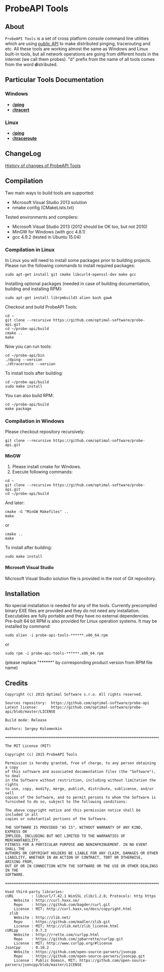 # ProbeAPI Tools
## About
`ProbeAPI Tools` is a set of cross platform console command line utilities which are using [public API](http://www.probeapi.com/) to make distributed pinging, tracerouting and etc.
All these tools are working almost the same as Windows and Linux built-in tools, but all network operations are going from different hosts in the internet (we call them probes).
"d" prefix from the name of all tools comes from the word **d**istributed.

## Particular Tools Documentation

### Windows
* [d**ping**](doc/dping.windows.md)
* [d**tracert**](doc/dtraceroute.windows.md)

### Linux
* [d**ping**](doc/dping.linux.md)
* [d**traceroute**](doc/dtraceroute.linux.md)

## ChangeLog
[History of changes of ProbeAPI Tools](ChangeLog.md)

## Compilation

Two main ways to build tools are supported:
* Microsoft Visual Studio 2013 solution
* nmake config (CMakeLists.txt)

Tested environments and compilers:
* Microsoft Visual Studio 2013 (2012 should be OK too, but not 2010)
* MinGW for Windows (with gcc 4.8.1)
* gcc 4.9.2 (tested in Ubuntu 15.04)

### Compilation in Linux
In Linux you will need to install some packages prior to building projects. Please run the following commands to install required packages:
```
sudo apt-get install git cmake libcurl4-openssl-dev make gcc
```
Installing optional packages (needed in case of building documentation, building and installing RPM):
```
sudo apt-get install librpmbuild3 alien bash gawk
```

Checkout and build ProbeAPI Tools:
```
cd ~
git clone --recursive https://github.com/optimal-software/probe-api.git
cd ~/probe-api/build
cmake ..
make
```

Now you can run tools:
```
cd ~/probe-api/bin
./dping --version
./dtraceroute --version
```

To install tools after building:
```
cd ~/probe-api/build
sudo make install
```

You can also build RPM:
```
cd ~/probe-api/build
make package
```

### Compilation in Windows

Please checkout repository recursively:
```
git clone --recursive https://github.com/optimal-software/probe-api.git
```

#### MinGW
1. Please install cmake for Windows.
2. Execute following commands:
```
cd ~
git clone --recursive https://github.com/optimal-software/probe-api.git
cd ~/probe-api/build
```
And later:
```
cmake -G "MinGW Makefiles" ..
make
```
or
```
cmake ..
make
```
To install after building:
```
sudo make install
```

#### Microsoft Visual Studio

Microsoft Visual Studio solution file is provided in the root of Git repository.

## Installation

No special installation is needed for any of the tools. Currently precompiled binary EXE files are provided and they do not need any installation. Executables are fully portable and they have no external dependencies.
Pre-built 64 bit RPM is also provided for Linux operation systems. It may be installed by command:
```
sudo alien -i probe-api-tools-******.x86_64.rpm
```
or
```
sudo rpm -i probe-api-tools-******.x86_64.rpm
```
(please replace "******" by corresponding product version from RPM file name)

## Credits

```
Copyright (c) 2015 Optimal Software s.r.o. All rights reserved.

Sources repository:  https://github.com/optimal-software/probe-api
Latest license:      https://github.com/optimal-software/probe-api/blob/master/LICENSE

Build mode: Release

Authors: Sergey Kolomenkin

===============================================================================

The MIT License (MIT)

Copyright (c) 2015 ProbeAPI Tools

Permission is hereby granted, free of charge, to any person obtaining a copy
of this software and associated documentation files (the "Software"), to deal
in the Software without restriction, including without limitation the rights
to use, copy, modify, merge, publish, distribute, sublicense, and/or sell
copies of the Software, and to permit persons to whom the Software is
furnished to do so, subject to the following conditions:

The above copyright notice and this permission notice shall be included in all
copies or substantial portions of the Software.

THE SOFTWARE IS PROVIDED "AS IS", WITHOUT WARRANTY OF ANY KIND, EXPRESS OR
IMPLIED, INCLUDING BUT NOT LIMITED TO THE WARRANTIES OF MERCHANTABILITY,
FITNESS FOR A PARTICULAR PURPOSE AND NONINFRINGEMENT. IN NO EVENT SHALL THE
AUTHORS OR COPYRIGHT HOLDERS BE LIABLE FOR ANY CLAIM, DAMAGES OR OTHER
LIABILITY, WHETHER IN AN ACTION OF CONTRACT, TORT OR OTHERWISE, ARISING FROM,
OUT OF OR IN CONNECTION WITH THE SOFTWARE OR THE USE OR OTHER DEALINGS IN THE
SOFTWARE.

===============================================================================

Used third-party libraries:
cURL        : libcurl/7.42.1 WinSSL zlib/1.2.8; Protocols: http https
    Website : http://curl.haxx.se/
    Repo    : https://github.com/bagder/curl.git
    License : MIT; http://curl.haxx.se/docs/copyright.html
  zlib
    Website : http://zlib.net/
    Repo    : https://github.com/madler/zlib.git
    License : MIT; http://zlib.net/zlib_license.html
cURLpp      : 0.7.3
    Website : http://rrette.com/curlpp.html
    Repo    : https://github.com/jpbarrette/curlpp.git
    License : MIT; http://www.curlpp.org/#license
JsonCpp     : 0.10.2
    Website : https://github.com/open-source-parsers/jsoncpp
    Repo    : https://github.com/open-source-parsers/jsoncpp.git
    License : Public Domain, MIT; https://github.com/open-source-parsers/jsoncpp/blob/master/LICENSE
```
